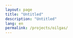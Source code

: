 ```yaml
---
layout: page
title: "Untitled"
description: "Untitled"
lang: en
permalink: /projects/oilgas/
---
```



